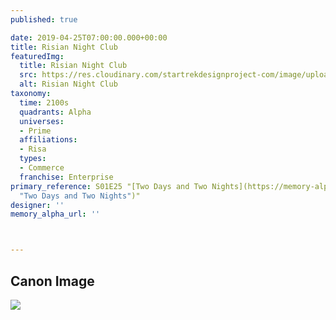 ```yaml
---
published: true

date: 2019-04-25T07:00:00.000+00:00
title: Risian Night Club
featuredImg:
  title: Risian Night Club
  src: https://res.cloudinary.com/startrekdesignproject-com/image/upload/v1556228268/RisianNightClub.png
  alt: Risian Night Club
taxonomy:
  time: 2100s
  quadrants: Alpha
  universes:
  - Prime
  affiliations:
  - Risa
  types:
  - Commerce
  franchise: Enterprise
primary_reference: S01E25 "[Two Days and Two Nights](https://memory-alpha.fandom.com/wiki/Two_Days_and_Two_Nights
  "Two Days and Two Nights")"
designer: ''
memory_alpha_url: ''



---
```

## Canon Image

![](https://res.cloudinary.com/startrekdesignproject-com/image/upload/v1556228269/RisianNightClub1.jpg)